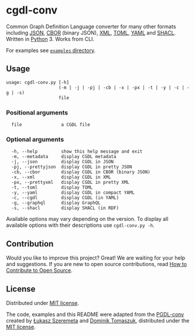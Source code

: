 # cgdl-conv

Common Graph Definition Language converter for many other formats including [JSON](https://www.json.org/), [CBOR](http://cbor.io/) (binary JSON), [XML](https://www.w3.org/XML/), [TOML](https://github.com/toml-lang/), [YAML](https://yaml.org/) and [SHACL](https://www.w3.org/TR/shacl/). Written in [Python](https://www.python.org/) 3. Works from CLI.

For examples see [`examples` directory](https://github.com/lszeremeta/cgdl-conv/blob/main/examples).

## Usage

```shell
usage: cgdl-conv.py [-h]
                    (-m | -j | -pj | -cb | -x | -px | -t | -y | -c | -g | -s)
                    file
```

### Positional arguments

```shell
  file               a CGDL file
```

### Optional arguments

```shell
  -h, --help         show this help message and exit
  -m, --metadata     display CGDL metadata
  -j, --json         display CGDL in JSON
  -pj, --prettyjson  display CGDL in pretty JSON
  -cb, --cbor        display CGDL in CBOR (binary JSON)
  -x, --xml          display CGDL in XML
  -px, --prettyxml   display CGDL in pretty XML
  -t, --toml         display TOML
  -y, --yaml         display CGDL in compact YAML
  -c, --cgdl         display CGDL (in YAML)
  -g, --graphql      display GraphQL
  -s, --shacl        display SHACL (in RDF)
```

Available options may vary depending on the version. To display all available options with their descriptions use ``cgdl-conv.py -h``.

## Contribution

Would you like to improve this project? Great! We are waiting for your help and suggestions. If you are new to open source contributions, read [How to Contribute to Open Source](https://opensource.guide/how-to-contribute/).

## License

Distributed under [MIT license](https://github.com/lszeremeta/cgdl-conv/blob/main/LICENSE).

The code, examples and this README were adapted from the [PGDL-conv](https://github.com/domel/PGDL-conv) created by [Łukasz Szeremeta](https://github.com/lszeremeta) and [Dominik Tomaszuk](https://github.com/domel), distributed under the [MIT license](https://github.com/domel/PGDL-conv/blob/master/LICENSE).
